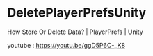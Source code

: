 # DeletePlayerPrefsUnity
How Store Or Delete Data? | PlayerPrefs | Unity

youtube : https://youtu.be/ggD5P6C-_K8
